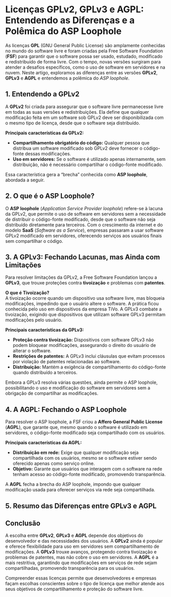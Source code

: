 
# Licenças GPLv2, GPLv3 e AGPL: Entendendo as Diferenças e a Polêmica do ASP Loophole

As licenças **GPL** (GNU General Public License) são amplamente conhecidas no 
mundo do software livre e foram criadas pela Free Software Foundation (**FSF**) 
para garantir que o software possa ser usado, estudado, modificado e 
redistribuído de forma livre. Com o tempo, novas versões surgiram para atender 
a desafios específicos, como o uso de software em servidores e na nuvem. Neste 
artigo, exploramos as diferenças entre as versões **GPLv2**, **GPLv3** e 
**AGPL** e entendemos a polêmica do *ASP loophole*.

## 1. Entendendo a GPLv2

A **GPLv2** foi criada para assegurar que o software livre permanecesse livre em 
todas as suas versões e redistribuições. Ela define que qualquer modificação 
feita em um software sob GPLv2 deve ser disponibilizada com o mesmo tipo de 
licença, desde que o software seja distribuído.

**Principais características da GPLv2:**

- **Compartilhamento obrigatório do código:** Qualquer pessoa que distribua um 
  software modificado sob GPLv2 deve fornecer o código-fonte dessas modificações.
- **Uso em servidores:** Se o software é utilizado apenas internamente, sem 
  distribuição, não é necessário compartilhar o código-fonte modificado.

Essa característica gera a “brecha” conhecida como **ASP loophole**, abordada a 
seguir.

## 2. O que é o ASP Loophole?

O **ASP loophole** (*Application Service Provider loophole*) refere-se à lacuna 
da GPLv2, que permite o uso de software em servidores sem a necessidade de 
distribuir o código-fonte modificado, desde que o software não seja distribuído 
diretamente para terceiros. Com o crescimento da internet e do modelo **SaaS** 
(*Software as a Service*), empresas passaram a usar software GPLv2 modificado em 
servidores, oferecendo serviços aos usuários finais sem compartilhar o código.

## 3. A GPLv3: Fechando Lacunas, mas Ainda com Limitações

Para resolver limitações da GPLv2, a Free Software Foundation lançou a **GPLv3**, 
que trouxe proteções contra **tivoização** e problemas com **patentes**.

**O que é Tivoização?**  
A tivoização ocorre quando um dispositivo usa software livre, mas bloqueia 
modificações, impedindo que o usuário altere o software. A prática ficou 
conhecida pelo uso em dispositivos da empresa TiVo. A GPLv3 combate a 
tivoização, exigindo que dispositivos que utilizam software GPLv3 permitam 
modificações pelo usuário.

**Principais características da GPLv3:**

- **Proteção contra tivoização:** Dispositivos com software GPLv3 não podem 
  bloquear modificações, assegurando o direito do usuário de alterar o software.
- **Restrições de patentes:** A GPLv3 inclui cláusulas que evitam processos por 
  violação de patentes relacionadas ao software.
- **Distribuição:** Mantém a exigência de compartilhamento do código-fonte quando 
  distribuído a terceiros.

Embora a GPLv3 resolva várias questões, ainda permite o ASP loophole, 
possibilitando o uso e modificação do software em servidores sem a obrigação de 
compartilhar as modificações.

## 4. A AGPL: Fechando o ASP Loophole

Para resolver o ASP loophole, a FSF criou a **Affero General Public License** 
(**AGPL**), que garante que, mesmo quando o software é utilizado em servidores, 
o código-fonte modificado seja compartilhado com os usuários.

**Principais características da AGPL:**

- **Distribuição em rede:** Exige que qualquer modificação seja compartilhada 
  com os usuários, mesmo se o software estiver sendo oferecido apenas como 
  serviço online.
- **Objetivo:** Garante que usuários que interagem com o software na rede tenham 
  acesso ao código-fonte modificado, promovendo transparência.

A **AGPL** fecha a brecha do ASP loophole, impondo que qualquer modificação usada 
para oferecer serviços via rede seja compartilhada.

## 5. Resumo das Diferenças entre GPLv3 e AGPL

## Conclusão

A escolha entre **GPLv2**, **GPLv3** e **AGPL** depende dos objetivos do 
desenvolvedor e das necessidades dos usuários. A **GPLv2** ainda é popular e 
oferece flexibilidade para uso em servidores sem compartilhamento de 
modificações. A **GPLv3** trouxe avanços, protegendo contra tivoização e 
problemas de patentes, mas não cobre o uso em servidores. A **AGPL** é a mais 
restritiva, garantindo que modificações em serviços de rede sejam compartilhadas, 
promovendo transparência para os usuários.

Compreender essas licenças permite que desenvolvedores e empresas façam escolhas 
conscientes sobre o tipo de licença que melhor atende aos seus objetivos de 
compartilhamento e proteção do software livre.
